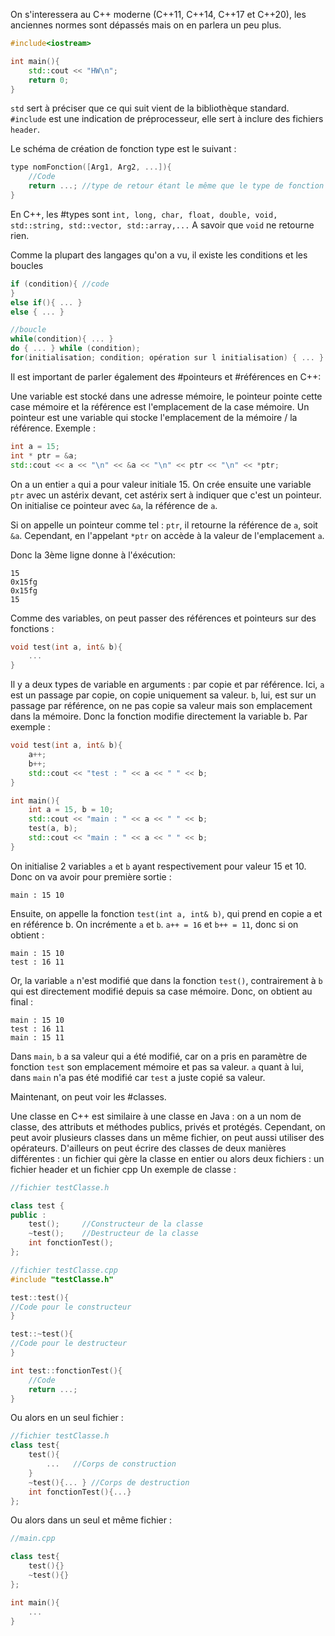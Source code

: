 On s'interessera au C++ moderne (C++11, C++14, C++17 et C++20), les anciennes normes sont dépassés mais on en parlera un peu plus.

```cpp
#include<iostream>

int main(){
	std::cout << "HW\n";
	return 0;
}
```

``std`` sert à préciser que ce qui suit vient de la bibliothèque standard.
`#include` est une indication de préprocesseur, elle sert à inclure des fichiers `header`.

Le schéma de création de fonction type est le suivant : 
```cpp
type nomFonction([Arg1, Arg2, ...]){
	//Code
	return ...; //type de retour étant le même que le type de fonction
}
```
En C++, les #types sont ``int, long, char, float, double, void, std::string, std::vector, std::array,...``
A savoir que `void` ne retourne rien.

Comme la plupart des langages qu'on a vu, il existe les conditions et les boucles
```cpp
if (condition){ //code
}
else if(){ ... }
else { ... }

//boucle
while(condition){ ... }
do { ... } while (condition);
for(initialisation; condition; opération sur l initialisation) { ... }
```

Il est important de parler également des #pointeurs et #références en C++:

Une variable est stocké dans une adresse mémoire, le pointeur pointe cette case mémoire et la référence est l'emplacement de la case mémoire.
Un pointeur est une variable qui stocke l'emplacement de la mémoire / la référence.
Exemple : 
```cpp
int a = 15;
int * ptr = &a;
std::cout << a << "\n" << &a << "\n" << ptr << "\n" << *ptr;
```
On a un entier `a` qui a pour valeur initiale $15$.
On crée ensuite une variable ``ptr`` avec un astérix devant, cet astérix sert à indiquer que c'est un pointeur. On initialise ce pointeur avec ``&a``, la référence de ``a``.

Si on appelle un pointeur comme tel : ``ptr``, il retourne la référence de `a`, soit `&a`. Cependant, en l'appelant ``*ptr`` on accède à la valeur de l'emplacement `a`.

Donc la 3ème ligne donne à l'éxécution:
```
15
0x15fg
0x15fg
15
```

Comme des variables, on peut passer des références et pointeurs sur des fonctions :
```cpp
void test(int a, int& b){
	...
}
```

Il y a deux types de variable en arguments : par copie et par référence.
Ici, `a` est un passage par copie, on copie uniquement sa valeur.
`b`, lui, est sur un passage par référence, on ne pas copie sa valeur mais son emplacement dans la mémoire. Donc la fonction modifie directement la variable b.
Par exemple : 
```cpp
void test(int a, int& b){
	a++;
	b++;
	std::cout << "test : " << a << " " << b;
}

int main(){
	int a = 15, b = 10;
	std::cout << "main : " << a << " " << b;
	test(a, b);
	std::cout << "main : " << a << " " << b;
}
```

On initialise 2 variables `a` et `b` ayant respectivement pour valeur 15 et 10.
Donc on va avoir pour première sortie : 
```
main : 15 10
```
Ensuite, on appelle la fonction ``test(int a, int& b)``, qui prend en copie a et en référence b.
On incrémente ``a`` et ``b``. 
``a++ = 16`` et ``b++ = 11``, donc si on obtient :
```
main : 15 10
test : 16 11
```

Or, la variable ``a`` n'est modifié que dans la fonction ``test()``, contrairement à ``b`` qui est directement modifié depuis sa case mémoire.
Donc, on obtient au final :
```
main : 15 10
test : 16 11
main : 15 11
```
Dans ``main``, ``b`` a sa valeur qui a été modifié, car on a pris en paramètre de fonction ``test`` son emplacement mémoire et pas sa valeur. ``a`` quant à lui, dans ``main`` n'a pas été modifié car ``test`` a juste copié sa valeur.


Maintenant, on peut voir les #classes.

Une classe en C++ est similaire à une classe en Java : on a un nom de classe, des attributs et méthodes publics, privés et protégés.
Cependant, on peut avoir plusieurs classes dans un même fichier, on peut aussi utiliser des opérateurs. D'ailleurs on peut écrire des classes de deux manières différentes : un fichier qui gère la classe en entier ou alors deux fichiers : un fichier header et un fichier cpp
Un exemple de classe : 
```cpp
//fichier testClasse.h

class test {
public :
	test();     //Constructeur de la classe
	~test();    //Destructeur de la classe
	int fonctionTest();
};

//fichier testClasse.cpp
#include "testClasse.h"

test::test(){
//Code pour le constructeur
}

test::~test(){
//Code pour le destructeur
}

int test::fonctionTest(){
	//Code
	return ...;
}

```
Ou alors en un seul fichier :
```cpp
//fichier testClasse.h
class test{
	test(){
		...   //Corps de construction
	}
	~test(){... } //Corps de destruction  
	int fonctionTest(){...}
};
```
Ou alors dans un seul et même fichier :
```cpp
//main.cpp

class test{
	test(){}
	~test(){}
};

int main(){
	...
}
```
